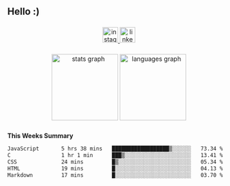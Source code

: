 <h2 align="left">Hello :)</h2>

###

<div align="center">
  <a href="https://www.instagram.com/sebi.klaus/" target="_blank">
    <img src="https://img.shields.io/static/v1?message=Instagram&logo=instagram&label=&color=E4405F&logoColor=white&labelColor=&style=for-the-badge" height="35" alt="instagram logo"  />
  </a>
  <a href="https://www.linkedin.com/in/sebastian-klaus-3aa64720b/" target="_blank">
    <img src="https://img.shields.io/static/v1?message=LinkedIn&logo=linkedin&label=&color=0077B5&logoColor=white&labelColor=&style=for-the-badge" height="35" alt="linkedin logo"  />
  </a>
</div>

###

<div align="center">
  <img src="https://github-readme-stats.vercel.app/api?username=IYourSunshineI&hide_title=false&hide_rank=false&show_icons=true&include_all_commits=true&count_private=true&disable_animations=false&theme=dracula&locale=en&hide_border=false&order=1" height="150" alt="stats graph"  />
  <img src="https://github-readme-stats.vercel.app/api/top-langs?username=IYourSunshineI&locale=en&hide_title=false&layout=compact&card_width=320&langs_count=5&theme=dracula&hide_border=false&order=2" height="150" alt="languages graph"  />
</div>

###

**This Weeks Summary**
<!--START_SECTION:waka-->

```txt
JavaScript       5 hrs 38 mins   ██████████████████▒░░░░░░   73.34 %
C                1 hr 1 min      ███▒░░░░░░░░░░░░░░░░░░░░░   13.41 %
CSS              24 mins         █▒░░░░░░░░░░░░░░░░░░░░░░░   05.34 %
HTML             19 mins         █░░░░░░░░░░░░░░░░░░░░░░░░   04.13 %
Markdown         17 mins         █░░░░░░░░░░░░░░░░░░░░░░░░   03.70 %
```

<!--END_SECTION:waka-->

